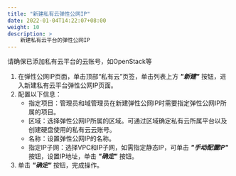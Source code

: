 ```yaml
---
title: "新建私有云弹性公网IP"
date: 2022-01-04T14:22:07+08:00
weight: 10
description: >
    新建私有云平台的弹性公网IP
---
```


请确保已添加私有云平台的云账号，如OpenStack等

1. 在弹性公网IP页面，单击顶部“私有云”页签，单击列表上方 **_"新建"_** 按钮，进入新建私有云平台弹性公网IP页面。
2. 配置以下信息：
    - 指定项目：管理员和域管理员在新建弹性公网IP时需要指定弹性公网IP所属的项目。
    - 区域：选择弹性公网IP所属的区域。可通过区域确定私有云所属平台以及创建硬盘使用的私有云云账号。
    - 名称：设置弹性公网IP的名称。
    - 指定IP子网：选择VPC和IP子网，如需指定静态IP，可单击 **_"手动配置IP"_** 按钮，设置IP地址，单击 **_"确定"_** 按钮。 
3. 单击 **_"确定"_** 按钮，完成操作。  
